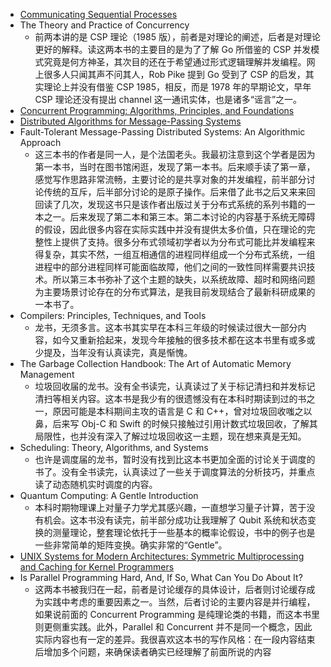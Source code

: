 - [Communicating Sequential Processes](https://book.douban.com/subject/1424200/)
- The Theory and Practice of Concurrency
  - 前两本讲的是 CSP 理论（1985 版），前者是对理论的阐述，后者是对理论更好的解释。读这两本书的主要目的是为了了解 Go 所借鉴的 CSP 并发模式究竟是何方神圣，其次目的还在于希望通过形式逻辑理解并发编程。网上很多人只闻其声不问其人，Rob Pike 提到 Go 受到了 CSP 的启发，其实理论上并没有借鉴 CSP 1985，相反，而是 1978 年的早期论文，早年 CSP 理论还没有提出 channel 这一通讯实体，也是诸多“谣言”之一。
- [Concurrent Programming: Algorithms, Principles, and Foundations](https://book.douban.com/subject/11537928/)
- [Distributed Algorithms for Message-Passing Systems](https://book.douban.com/subject/25780441/)
- Fault-Tolerant Message-Passing Distributed Systems: An Algorithmic Approach
  - 这三本书的作者是同一人，是个法国老头。我最初注意到这个学者是因为第一本书，当时在图书馆闲逛，发现了第一本书。后来顺手读了第一章，感觉写作思路非常流畅，主要讨论的是共享对象的并发编程，前半部分讨论传统的互斥，后半部分讨论的是原子操作。后来借了此书之后又来来回回读了几次，发现这书只是该作者出版过关于分布式系统的系列书籍的一本之一。后来发现了第二本和第三本。第二本讨论的内容基于系统无障碍的假设，因此很多内容在实际实践中并没有提供太多价值，只在理论的完整性上提供了支持。很多分布式领域初学者以为分布式可能比并发编程来得复杂，其实不然，一组互相通信的进程同样组成一个分布式系统，一组进程中的部分进程同样可能面临故障，他们之间的一致性同样需要共识技术。所以第三本书弥补了这个主题的缺失，以系统故障、超时和网络问题为主要场景讨论存在的分布式算法，是我目前发现结合了最新科研成果的一本书了。
- Compilers: Principles, Techniques, and Tools
  - 龙书，无须多言。这本书其实早在本科三年级的时候读过很大一部分内容，如今又重新拾起来，发现今年接触的很多技术都在这本书里有或多或少提及，当年没有认真读完，真是惭愧。
- The Garbage Collection Handbook: The Art of Automatic Memory Management
  - 垃圾回收届的龙书。没有全书读完，认真读过了关于标记清扫和并发标记清扫等相关内容。这本书是我少有的很遗憾没有在本科时期读到过的书之一，原因可能是本科期间主攻的语言是 C 和 C++，曾对垃圾回收嗤之以鼻，后来写 Obj-C 和 Swift 的时候只接触过引用计数式垃圾回收，了解其局限性，也并没有深入了解过垃圾回收这一主题，现在想来真是无知。
- Scheduling: Theory, Algorithms, and Systems
  - 也许是调度届的龙书，暂时没有找到比这本书更加全面的讨论关于调度的书了。没有全书读完，认真读过了一些关于调度算法的分析技巧，并重点读了动态随机实时调度的内容。
- Quantum Computing: A Gentle Introduction
  - 本科时期物理课上对量子力学尤其感兴趣，一直想学习量子计算，苦于没有机会。这本书没有读完，前半部分成功让我理解了 Qubit 系统和状态变换的测量理论，整套理论依托于一些基本的概率论假设，书中的例子也是一些非常简单的矩阵变换。确实非常的“Gentle”。
- [UNIX Systems for Modern Architectures: Symmetric Multiprocessing and Caching for Kernel Programmers](https://book.douban.com/subject/1819828/)
- Is Parallel Programming Hard, And, If So, What Can You Do About It?
  - 这两本书被我归在一起，前者是讨论缓存的具体设计，后者则讨论缓存成为实践中考虑的重要因素之一。当然，后者讨论的主要内容是并行编程，如果说前面的 Concurrent Programming 是纯理论类的书籍，而这本书里则更侧重实践。此外，Parallel 和 Concurrent 并不是同一个概念，因此实际内容也有一定的差异。我很喜欢这本书的写作风格：在一段内容结束后增加多个问题，来确保读者确实已经理解了前面所说的内容
